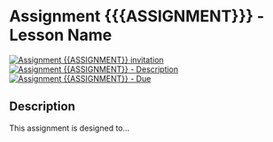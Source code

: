 # Assignment {{{ASSIGNMENT}}} - Lesson Name

[![Assignment {{ASSIGNMENT}} invitation](https://img.shields.io/badge/Assignment{{ASSIGNMENT}}-Repository-blue?style=for-the-badge&logo=open%20badges)](#)
[![Assignment {{ASSIGNMENT}} - Description](https://img.shields.io/badge/Assignment{{ASSIGNMENT}}-Description-blue?style=for-the-badge&logo=open%20badges)](https://wellesley-bisc195.github.io/BISC195.jl/stable/Assignments/Assignment{{ASSIGNMENT}}.html)
[![Assignment {{ASSIGNMENT}} - Due](https://img.shields.io/badge/Due-6%2F11%2F2020-orange?style=for-the-badge&logo=open%20badges)](https://wellesley-bisc195.github.io/BISC195.jl/stable/Assignments/Assignment{{ASSIGNMENT}}.html)



## Description

This assignment is designed to...
